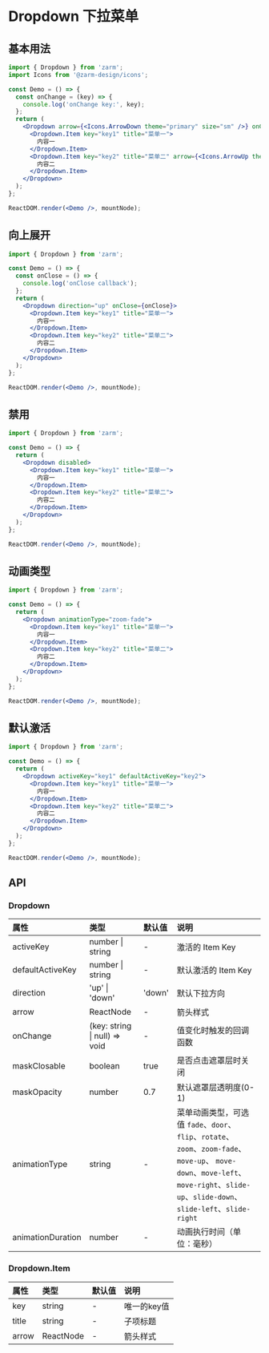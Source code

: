 # Dropdown 下拉菜单

## 基本用法

```jsx
import { Dropdown } from 'zarm';
import Icons from '@zarm-design/icons';

const Demo = () => {
  const onChange = (key) => {
    console.log('onChange key:', key);
  };
  return (
    <Dropdown arrow={<Icons.ArrowDown theme="primary" size="sm" />} onChange={onChange}>
      <Dropdown.Item key="key1" title="菜单一">
        内容一
      </Dropdown.Item>
      <Dropdown.Item key="key2" title="菜单二" arrow={<Icons.ArrowUp theme="primary" size="sm" />}>
        内容二
      </Dropdown.Item>
    </Dropdown>
  );
};

ReactDOM.render(<Demo />, mountNode);
```

## 向上展开

```jsx
import { Dropdown } from 'zarm';

const Demo = () => {
  const onClose = () => {
    console.log('onClose callback');
  };
  return (
    <Dropdown direction="up" onClose={onClose}>
      <Dropdown.Item key="key1" title="菜单一">
        内容一
      </Dropdown.Item>
      <Dropdown.Item key="key2" title="菜单二">
        内容二
      </Dropdown.Item>
    </Dropdown>
  );
};

ReactDOM.render(<Demo />, mountNode);
```

## 禁用

```jsx
import { Dropdown } from 'zarm';

const Demo = () => {
  return (
    <Dropdown disabled>
      <Dropdown.Item key="key1" title="菜单一">
        内容一
      </Dropdown.Item>
      <Dropdown.Item key="key2" title="菜单二">
        内容二
      </Dropdown.Item>
    </Dropdown>
  );
};

ReactDOM.render(<Demo />, mountNode);
```

## 动画类型

```jsx
import { Dropdown } from 'zarm';

const Demo = () => {
  return (
    <Dropdown animationType="zoom-fade">
      <Dropdown.Item key="key1" title="菜单一">
        内容一
      </Dropdown.Item>
      <Dropdown.Item key="key2" title="菜单二">
        内容二
      </Dropdown.Item>
    </Dropdown>
  );
};

ReactDOM.render(<Demo />, mountNode);
```

## 默认激活

```jsx
import { Dropdown } from 'zarm';

const Demo = () => {
  return (
    <Dropdown activeKey="key1" defaultActiveKey="key2">
      <Dropdown.Item key="key1" title="菜单一">
        内容一
      </Dropdown.Item>
      <Dropdown.Item key="key2" title="菜单二">
        内容二
      </Dropdown.Item>
    </Dropdown>
  );
};

ReactDOM.render(<Demo />, mountNode);
```

## API

### Dropdown

| 属性             | 类型                  | 默认值 | 说明 |
| :--------------- | :-------------------- | :----- | :--------------------------- |
| activeKey        | number \| string      | -      | 激活的 Item Key |
| defaultActiveKey | number \| string      | -      | 默认激活的 Item Key |
| direction        | 'up' \| 'down'     | 'down'  | 默认下拉方向  |
| arrow            | ReactNode             | -      | 箭头样式 |
| onChange         | (key: string \| null) => void | -      | 值变化时触发的回调函数  |
| maskClosable     | boolean               | true   | 是否点击遮罩层时关闭 |
| maskOpacity      | number                | 0.7    | 默认遮罩层透明度(0-1) |
| animationType    | string                | -      | 菜单动画类型，可选值 `fade`、`door`、`flip`、`rotate`、`zoom`、`zoom-fade`、`move-up`、 `move-down`、`move-left`、`move-right`、`slide-up`、`slide-down`、`slide-left`、`slide-right` |
| animationDuration    | number                | -      | 动画执行时间（单位：毫秒） |

### Dropdown.Item

| 属性          | 类型                     | 默认值   | 说明          |
| :------------ | :-----------------------| :------- | :------------|
| key           | string                  | -        | 唯一的key值   |
| title         | string                  | -        | 子项标题      |
| arrow         | ReactNode                  | -        | 箭头样式      |
